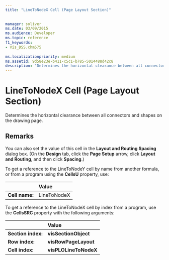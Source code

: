 ```yaml
---
title: "LineToNodeX Cell (Page Layout Section)"
 
 
manager: soliver
ms.date: 03/09/2015
ms.audience: Developer
ms.topic: reference
f1_keywords:
- Vis_DSS.chm575
 
ms.localizationpriority: medium
ms.assetid: 9d58e23e-b411-c5c1-b785-5014488d42c8
description: "Determines the horizontal clearance between all connectors and shapes on the drawing page."
---
```


# LineToNodeX Cell (Page Layout Section)

Determines the horizontal clearance between all connectors and shapes on the drawing page.
  
## Remarks

You can also set the value of this cell in the **Layout and Routing Spacing** dialog box. (On the **Design** tab, click the **Page Setup** arrow, click **Layout and Routing**, and then click **Spacing**.)
  
To get a reference to the LineToNodeY cell by name from another formula, or from a program using the **CellsU** property, use: 
  
||Value |
|:-----|:-----|
|**Cell name:**  <br/> |LineToNodeX  <br/> |
   
To get a reference to the LineToNodeX cell by index from a program, use the **CellsSRC** property with the following arguments: 
  
||Value |
|:-----|:-----|
|**Section index:**  <br/> |**visSectionObject** <br/> |
|**Row index:**  <br/> |**visRowPageLayout** <br/> |
|**Cell index:**  <br/> |**visPLOLineToNodeX** <br/> |
   

